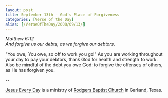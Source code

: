 ```yaml
---
layout: post
title: September 13th - God's Place of Forgiveness
categories: [Verse of the Day]
alias: [/VerseOfTheDay/2008/09/13/]
---
```


_Matthew 6:12  
And forgive us our debts, as we forgive our debtors._

"You owe, You owe, so off to work you go!" As you are working
throughout your day to pay your debtors, thank God for health and
strength to work. Also be mindful of the debt you owe God: to forgive
the offenses of others, as He has forgiven you.

 --

<a href=http://jesuseveryday.net>Jesus Every Day</a> is a ministry of <a href=http://rodgersbaptist.net>Rodgers Baptist Church</a> in Garland, Texas.

